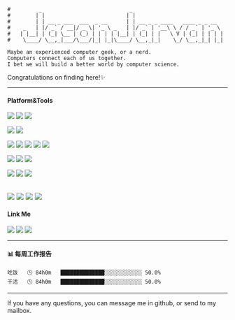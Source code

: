 ```
#         _                            _                             
#        | |                          | |                            
#        | | __ _ ___  ___  _ __      | | __ _ _ ____   ____ _ _ __  
#    _   | |/ _` / __|/ _ \| '_ \ _   | |/ _` | '__\ \ / / _` | '_ \ 
#   | |__| | (_| \__ | (_) | | | | |__| | (_| | |   \ V | (_| | | | |
#    \____/ \__,_|___/\___/|_| |_|\____/ \__,_|_|    \_/ \__,_|_| |_|
                                                         
Maybe an experienced computer geek, or a nerd.
Computers connect each of us together.
I bet we will build a better world by computer science.
```

Congratulations on finding here!✨

---

#### Platform&Tools

[![](https://img.shields.io/badge/Windows-10-2376bc?style=flat-square&logo=windows&logoColor=ffffff)](https://www.microsoft.com/windows/get-windows-10)
[![](https://img.shields.io/badge/Ubuntu-22-c70137?style=flat-square&logo=ubuntu&logoColor=ffffff)](https://www.debian.org/)
[![](https://img.shields.io/badge/Docker-20-0193d7?style=flat-square&logo=docker&logoColor=ffffff)](https://www.docker.com/)


[![](https://img.shields.io/badge/IDE-Visual%20Studio%20Code-blue?style=flat-square&logo=visual-studio-code&logoColor=ffffff)](https://code.visualstudio.com/)
[![](https://img.shields.io/badge/Editor-Markdown-22b5ab?style=flat-square&logo=markdown&logoColor=ffffff)](https://www.markdownguide.org/)

[![](https://img.shields.io/badge/-HTML5-E34F26?style=flat-square&logo=html5&logoColor=white)](https://html.spec.whatwg.org/)
[![](https://img.shields.io/badge/-CSS3-1572B6?style=flat-square&logo=css3&logoColor=white)](https://www.w3.org/Style/CSS/)
[![](https://img.shields.io/badge/-Jquery-6ec6ee?style=flat-square&logo=jquery&logoColor=white)](https://jquery.com/)
[![](https://img.shields.io/badge/-Bootstrap-8512f3?style=flat-square&logo=bootstrap&logoColor=white)](https://getbootstrap.com/)
[![](https://img.shields.io/badge/-React-orange?style=flat-square&logo=React&logoColor=white)](https://getbootstrap.com/)

[![](https://img.shields.io/badge/-JavaScript-f7e018?style=flat-square&logo=javascript&logoColor=white)](https://www.ecma-international.org/)
[![](https://img.shields.io/badge/-Java-6ec6ea?style=flat-square&logo=CoffeeScript&logoColor=white)](https://getbootstrap.com/)
[![](https://img.shields.io/badge/-Python-E34F26?style=flat-square&logo=python&logoColor=white)](https://getbootstrap.com/)

[![](https://img.shields.io/badge/-Node.js-43853d?style=flat-square&logo=node.js&logoColor=ffffff)](https://nodejs.org/)
[![](https://img.shields.io/badge/-NPM-cb3837?style=flat-square&logo=npm&logoColor=white)](https://npmjs.com/)
[![](https://img.shields.io/badge/-Git-f05032?style=flat-square&logo=git&logoColor=white)](https://git-scm.com/)

[![](https://img.shields.io/badge/-Electron-grey?style=flat-square&logo=Electron&logoColor=white)](https://www.mysql.com/)
[![](https://img.shields.io/badge/-MySQL-4479a1?style=flat-square&logo=mysql&logoColor=white)](https://www.mysql.com/)
[![](https://img.shields.io/badge/-Redis-d92b21?style=flat-square&logo=redis&logoColor=white)](https://redis.io/)
[![](https://img.shields.io/badge/-MongoDB-f7e018?style=flat-square&logo=MongoDB&logoColor=white)](https://redis.io/)
---

#### Link Me

[![](https://img.shields.io/badge/-jasonjarvan@gmail.com-ea4335?style=flat-square&logo=gmail&logoColor=ffffff)](mailto:jasonjarvan@gmail.com)
[![](https://img.shields.io/badge/-JasonJarvan-252a30?style=flat-square&logo=github&logoColor=white)](https://github.com/JasonJarvan/)
[![](https://img.shields.io/badge/-%E5%90%8E%E8%A1%97%E6%97%A5%E6%88%90-blue?style=flat-square&logo=Zhihu&logoColor=white)](https://www.zhihu.com/people/zhao-cheng-57-99-79)


---

#### 📊 每周工作报告
```text
吃饭   🕓 84h0m   ██████████████░░░░░░░░░░░░ 50.0%
干活   🕓 84h0m   ██████████████░░░░░░░░░░░░ 50.0%
```

---

If you have any questions, you can message me in github, or send to my mailbox.

